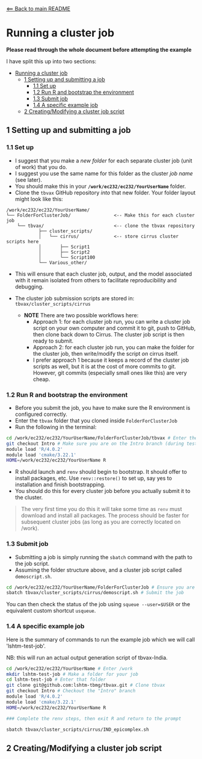 [<== Back to main README](README.md)

# Running a cluster job

**Please read through the whole document before attempting the example**

I have split this up into two sections:

- [Running a cluster job](#running-a-cluster-job)
  - [1 Setting up and submitting a job](#1-setting-up-and-submitting-a-job)
    - [1.1 Set up](#11-set-up)
    - [1.2 Run R and bootstrap the environment](#12-run-r-and-bootstrap-the-environment)
    - [1.3 Submit job](#13-submit-job)
    - [1.4 A specific example job](#14-a-specific-example-job)
  - [2 Creating/Modifying a cluster job script](#2-creatingmodifying-a-cluster-job-script)

## 1 Setting up and submitting a job

### 1.1 Set up

* I suggest that you make a _new folder_ for each separate cluster job (unit of work) that you do.
* I suggest you use the same name for this folder as the cluster _job name_ (see later).
* You should make this in your **`/work/ec232/ec232/YourUserName`** folder.
* Clone the `tbvax` GitHub repository _into_ that new folder. Your folder layout might look like this:

```
/work/ec232/ec232/YourUserName/
└── FolderForClusterJob/                <-- Make this for each cluster job
    └── tbvax/                          <-- clone the tbvax repository
            ├── cluster_scripts/
            │   └── cirrus/             <-- store cirrus cluster scripts here
            │       ├── Script1
            │       ├── Script2
            │       └── Script100
            └── Various_other/
```

* This will ensure that each cluster job, output, and the model associated with it remain isolated from others to facilitate reproducibility and debugging.

* The cluster job submission scripts are stored in: `tbvax/cluster_scripts/cirrus`
  * **NOTE** There are two possible workflows here:
    * Approach 1: for each cluster job run, you can write a cluster job script on your own computer and commit it to git, push to GitHub, then clone back down to Cirrus. The cluster job script is then ready to submit.
    * Approach 2: for each cluster job run, you can make the folder for the cluster job, then write/modify the script _on_ cirrus itself.
    * I prefer approach 1 because it keeps a record of the cluster job scripts as well, but it is at the cost of more commits to git. However, git commits (especially small ones like this) are very cheap.

### 1.2 Run R and bootstrap the environment

* Before you submit the job, you have to make sure the R environment is configured correctly.
* Enter the `tbvax` folder that you cloned inside `FolderForClusterJob`
* Run the following in the terminal:

```bash
cd /work/ec232/ec232/YourUserName/FolderForClusterJob/tbvax # Enter the correct folder
git checkout Intro # Make sure you are on the Intro branch (during testing and this walkthrough)
module load 'R/4.0.2'
module load 'cmake/3.22.1'
HOME=/work/ec232/ec232/YourUserName R
```

* R should launch and `renv` should begin to bootstrap. It should offer to install packages, etc. Use `renv::restore()` to set up, say yes to installation and finish bootstrapping.
* You should do this for every cluster job before you actually submit it to the cluster.

> The very first time you do this it will take some time as `renv` must download and install all packages. The process should be faster for subsequent cluster jobs (as long as you are correctly located on /work).

### 1.3 Submit job

* Submitting a job is simply running the `sbatch` command with the path to the job script.
* Assuming the folder structure above, and a cluster job script called `demoscript.sh`.

```bash
cd /work/ec232/ec232/YourUserName/FolderForClusterJob # Ensure you are in the right place
sbatch tbvax/cluster_scripts/cirrus/demoscript.sh # Submit the job
```

You can then check the status of the job using `squeue --user=$USER` or the equivalent custom shortcut `usqueue`.

### 1.4 A specific example job

Here is the summary of commands to run the example job which we will call 'lshtm-test-job'.

NB: this will run an actual output generation script of tbvax-India.

```bash
cd /work/ec232/ec232/YourUserName # Enter /work
mkdir lshtm-test-job # Make a folder for your job
cd lshtm-test-job # Enter that folder
git clone git@github.com:lshtm-tbmg/tbvax.git # Clone tbvax
git checkout Intro # Checkout the "Intro" branch
module load 'R/4.0.2'
module load 'cmake/3.22.1'
HOME=/work/ec232/ec232/YourUserName R

### Complete the renv steps, then exit R and return to the prompt

sbatch tbvax/cluster_scripts/cirrus/IND_epicomplex.sh
```

## 2 Creating/Modifying a cluster job script